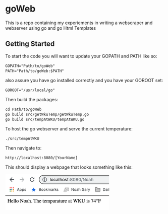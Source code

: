 # goWeb

This is a repo containing my experiements in writing a webscraper and webserver using go and go Html Templates

## Getting Started

To start the code you will want to update your GOPATH and PATH like so:

```
GOPATH="Path/to/goWeb"
PATH="Path/to/goWeb:$PATH"
```

also assure you have go installed correctly and you have your GOROOT set:

```
GOROOT="/usr/local/go"
```

Then build the packages:

```
cd Path/to/goWeb
go build src/getWkuTemp/getWkuTemp.go
go build src/tempAtWKU/tempAtWKU.go
```

To host the go webserver and serve the current temperature:

```
./src/tempAtWKU
```

Then navigate to:

```
http://localhost:8080/[YourName]
```

This should display a webpage that looks something like this:

![A screenshot of the go webpage showing the temperature at WKU](HTMLTempExampleSS.png)
